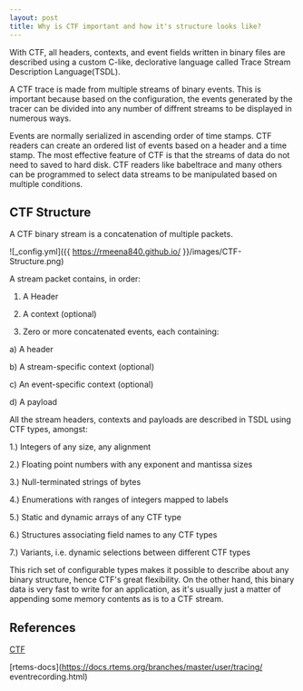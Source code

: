 ```yaml
---
layout: post
title: Why is CTF important and how it's structure looks like?
---
```


With CTF, all headers, contexts, and event fields written in binary files are 
described using a custom C-like, declorative language called Trace Stream 
Description Language(TSDL).

A CTF trace is made from multiple streams of binary events. This is important 
because based on the configuration, the events generated by the tracer can be 
divided into any number of diffrent streams to be displayed in numerous ways.

Events are normally serialized in ascending order of time stamps. CTF readers can 
create an ordered list of events based on a header and a time stamp. The most 
effective feature of CTF is that the streams of data do not need to saved to hard 
disk. CTF readers like babeltrace and many others can be programmed to select data 
streams to be manipulated based on multiple conditions.

## CTF Structure

A CTF binary stream is a concatenation of multiple packets.

![_config.yml]({{ https://rmeena840.github.io/ }}/images/CTF-Structure.png)

A stream packet contains, in order:

1) A Header

2) A context (optional)

3) Zero or more concatenated events, each containing:

a) A header

b) A stream-specific context (optional)

c) An event-specific context (optional)

d) A payload

All the stream headers, contexts and payloads are described in TSDL using CTF 
types, amongst:

1.) Integers of any size, any alignment

2.) Floating point numbers with any exponent and mantissa sizes

3.) Null-terminated strings of bytes

4.) Enumerations with ranges of integers mapped to labels

5.) Static and dynamic arrays of any CTF type

6.) Structures associating field names to any CTF types

7.) Variants, i.e. dynamic selections between different CTF types

This rich set of configurable types makes it possible to describe about any binary 
structure, hence CTF's great flexibility. On the other hand, this binary data is 
very fast to write for an application, as it's usually just a matter of appending 
some memory contents as is to a CTF stream.

## References

[CTF](http://diamon.org/ctf/)

[rtems-docs](https://docs.rtems.org/branches/master/user/tracing/
eventrecording.html)
